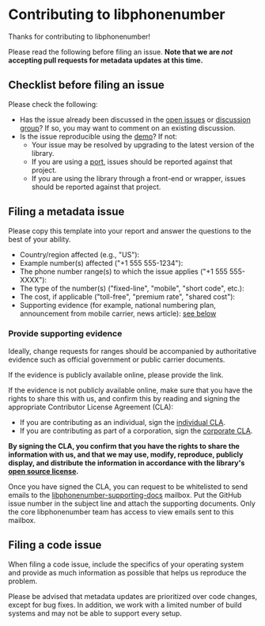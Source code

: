 # Contributing to libphonenumber

Thanks for contributing to libphonenumber!

Please read the following before filing an issue. **Note that we are _not_ accepting pull requests for metadata updates at this time.**

## Checklist before filing an issue

Please check the following:
* Has the issue already been discussed in the [open issues](https://github.com/googlei18n/libphonenumber/issues) or [discussion group](https://groups.google.com/group/libphonenumber-discuss)? If so, you may want to comment on an existing discussion.
* Is the issue reproducible using the [demo](http://libphonenumber.appspot.com/)? If not:
    + Your issue may be resolved by upgrading to the latest version of the library.
    + If you are using a [port](https://github.com/googlei18n/libphonenumber#known-ports), issues should be reported against that project.
    + If you are using the library through a front-end or wrapper, issues should be reported against that project.


## Filing a metadata issue

Please copy this template into your report and answer the questions to the best of your ability.
* Country/region affected (e.g., "US"):
* Example number(s) affected ("+1 555 555-1234"):
* The phone number range(s) to which the issue applies ("+1 555 555-XXXX"):
* The type of the number(s) ("fixed-line", "mobile", "short code", etc.):
* The cost, if applicable ("toll-free", "premium rate", "shared cost"):
* Supporting evidence (for example, national numbering plan, announcement from mobile carrier, news article): [see below](#provide-supporting-evidence)


### Provide supporting evidence

Ideally, change requests for ranges should be accompanied by authoritative evidence such as official government or public carrier documents.

If the evidence is publicly available online, please provide the link.

If the evidence is not publicly available online, make sure that you have the rights to share this with us, and confirm this by reading and signing the appropriate Contributor License Agreement (CLA):
* If you are contributing as an individual, sign the [individual CLA](https://cla.developers.google.com/about/google-individual?csw=1).
* If you are contributing as part of a corporation, sign the [corporate CLA](https://developers.google.com/open-source/cla/corporate?csw=1).

**By signing the CLA, you confirm that you have the rights to share the information with us, and that we may use, modify, reproduce, publicly display, and distribute the information in accordance with the library's [open source license](https://github.com/googlei18n/libphonenumber/blob/master/LICENSE).**

Once you have signed the CLA, you can request to be whitelisted to send emails to the [libphonenumber-supporting-docs](mailto:libphonenumber-supporting-docs@googlegroups.com) mailbox. Put the GitHub issue number in the subject line and attach the supporting documents. Only the core libphonenumber team has access to view emails sent to this mailbox.

## Filing a code issue

When filing a code issue, include the specifics of your operating system and provide as much information as possible that helps us reproduce the problem.

Please be advised that metadata updates are prioritized over code changes, except for bug fixes. In addition, we work with a limited number of build systems and may not be able to support every setup.
